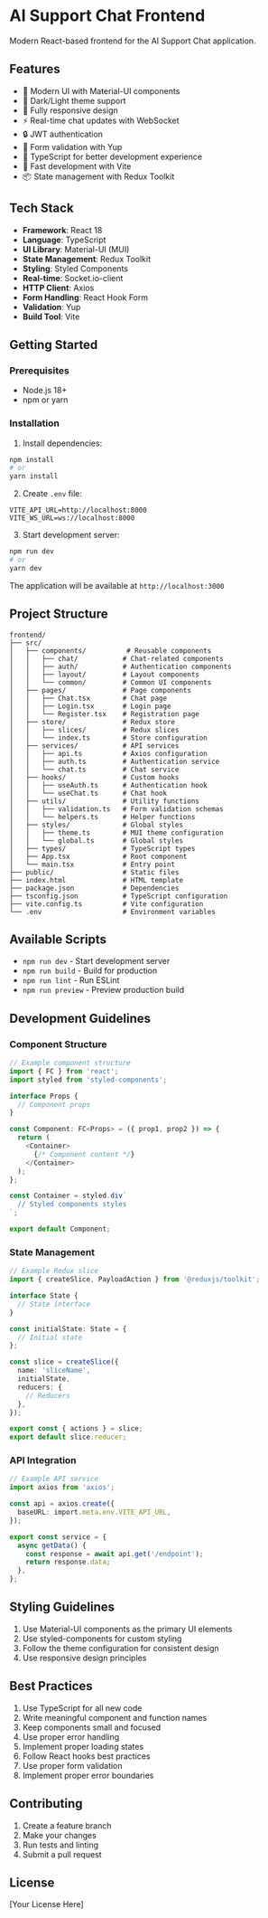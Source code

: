 # AI Support Chat Frontend

Modern React-based frontend for the AI Support Chat application.

## Features

- 🎨 Modern UI with Material-UI components
- 🌙 Dark/Light theme support
- 📱 Fully responsive design
- ⚡ Real-time chat updates with WebSocket
- 🔒 JWT authentication
- 📝 Form validation with Yup
- 🎯 TypeScript for better development experience
- 🚀 Fast development with Vite
- 📦 State management with Redux Toolkit

## Tech Stack

- **Framework**: React 18
- **Language**: TypeScript
- **UI Library**: Material-UI (MUI)
- **State Management**: Redux Toolkit
- **Styling**: Styled Components
- **Real-time**: Socket.io-client
- **HTTP Client**: Axios
- **Form Handling**: React Hook Form
- **Validation**: Yup
- **Build Tool**: Vite

## Getting Started

### Prerequisites

- Node.js 18+
- npm or yarn

### Installation

1. Install dependencies:
```bash
npm install
# or
yarn install
```

2. Create `.env` file:
```env
VITE_API_URL=http://localhost:8000
VITE_WS_URL=ws://localhost:8000
```

3. Start development server:
```bash
npm run dev
# or
yarn dev
```

The application will be available at `http://localhost:3000`

## Project Structure

```
frontend/
├── src/
│   ├── components/          # Reusable components
│   │   ├── chat/           # Chat-related components
│   │   ├── auth/           # Authentication components
│   │   ├── layout/         # Layout components
│   │   └── common/         # Common UI components
│   ├── pages/              # Page components
│   │   ├── Chat.tsx        # Chat page
│   │   ├── Login.tsx       # Login page
│   │   └── Register.tsx    # Registration page
│   ├── store/              # Redux store
│   │   ├── slices/         # Redux slices
│   │   └── index.ts        # Store configuration
│   ├── services/           # API services
│   │   ├── api.ts          # Axios configuration
│   │   ├── auth.ts         # Authentication service
│   │   └── chat.ts         # Chat service
│   ├── hooks/              # Custom hooks
│   │   ├── useAuth.ts      # Authentication hook
│   │   └── useChat.ts      # Chat hook
│   ├── utils/              # Utility functions
│   │   ├── validation.ts   # Form validation schemas
│   │   └── helpers.ts      # Helper functions
│   ├── styles/             # Global styles
│   │   ├── theme.ts        # MUI theme configuration
│   │   └── global.ts       # Global styles
│   ├── types/              # TypeScript types
│   ├── App.tsx             # Root component
│   └── main.tsx            # Entry point
├── public/                 # Static files
├── index.html              # HTML template
├── package.json            # Dependencies
├── tsconfig.json           # TypeScript configuration
├── vite.config.ts          # Vite configuration
└── .env                    # Environment variables
```

## Available Scripts

- `npm run dev` - Start development server
- `npm run build` - Build for production
- `npm run lint` - Run ESLint
- `npm run preview` - Preview production build

## Development Guidelines

### Component Structure
```typescript
// Example component structure
import { FC } from 'react';
import styled from 'styled-components';

interface Props {
  // Component props
}

const Component: FC<Props> = ({ prop1, prop2 }) => {
  return (
    <Container>
      {/* Component content */}
    </Container>
  );
};

const Container = styled.div`
  // Styled components styles
`;

export default Component;
```

### State Management
```typescript
// Example Redux slice
import { createSlice, PayloadAction } from '@reduxjs/toolkit';

interface State {
  // State interface
}

const initialState: State = {
  // Initial state
};

const slice = createSlice({
  name: 'sliceName',
  initialState,
  reducers: {
    // Reducers
  },
});

export const { actions } = slice;
export default slice.reducer;
```

### API Integration
```typescript
// Example API service
import axios from 'axios';

const api = axios.create({
  baseURL: import.meta.env.VITE_API_URL,
});

export const service = {
  async getData() {
    const response = await api.get('/endpoint');
    return response.data;
  },
};
```

## Styling Guidelines

1. Use Material-UI components as the primary UI elements
2. Use styled-components for custom styling
3. Follow the theme configuration for consistent design
4. Use responsive design principles

## Best Practices

1. Use TypeScript for all new code
2. Write meaningful component and function names
3. Keep components small and focused
4. Use proper error handling
5. Implement proper loading states
6. Follow React hooks best practices
7. Use proper form validation
8. Implement proper error boundaries

## Contributing

1. Create a feature branch
2. Make your changes
3. Run tests and linting
4. Submit a pull request

## License

[Your License Here] 